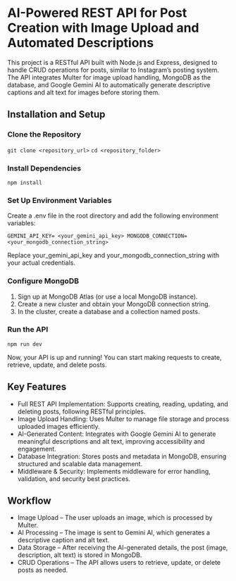 # AI-Powered REST API for Post Creation with Image Upload and Automated Descriptions

This project is a RESTful API built with Node.js and Express, designed to handle CRUD operations for posts, similar to Instagram’s posting system. The API integrates Multer for image upload handling, MongoDB as the database, and Google Gemini AI to automatically generate descriptive captions and alt text for images before storing them.

## Installation and Setup
### Clone the Repository

`git clone <repository_url>`
`cd <repository_folder>`

### Install Dependencies

`npm install`

### Set Up Environment Variables

Create a .env file in the root directory and add the following environment variables:

`GEMINI_API_KEY= <your_gemini_api_key>
MONGODB_CONNECTION= <your_mongodb_connection_string>`

Replace your_gemini_api_key and your_mongodb_connection_string with your actual credentials.

### Configure MongoDB

1. Sign up at MongoDB Atlas (or use a local MongoDB instance).
2. Create a new cluster and obtain your MongoDB connection string.
3. In the cluster, create a database and a collection named posts.

### Run the API

`npm run dev`

Now, your API is up and running! You can start making requests to create, retrieve, update, and delete posts.

## Key Features

* Full REST API Implementation: Supports creating, reading, updating, and deleting posts, following RESTful principles.
* Image Upload Handling: Uses Multer to manage file storage and process uploaded images efficiently.
* AI-Generated Content: Integrates with Google Gemini AI to generate meaningful descriptions and alt text, improving accessibility and engagement.
* Database Integration: Stores posts and metadata in MongoDB, ensuring structured and scalable data management.
* Middleware & Security: Implements middleware for error handling, validation, and security best practices.

## Workflow

* Image Upload – The user uploads an image, which is processed by Multer.
* AI Processing – The image is sent to Gemini AI, which generates a descriptive caption and alt text.
* Data Storage – After receiving the AI-generated details, the post (image, description, alt text) is stored in MongoDB.
* CRUD Operations – The API allows users to retrieve, update, or delete posts as needed.
